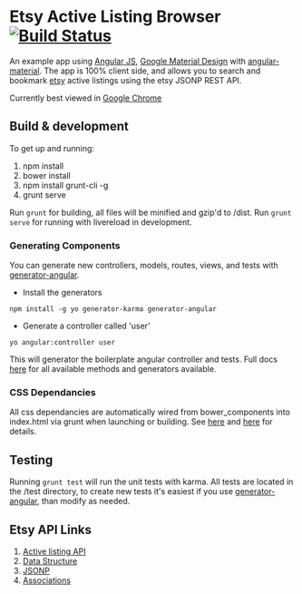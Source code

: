 # Etsy Active Listing Browser [![Build Status](https://travis-ci.org/mlabieniec/angular-etsy.svg)](https://travis-ci.org/mlabieniec/angular-etsy)

An example app using [Angular JS](https://angularjs.org), [Google Material Design](http://www.google.com/design/spec/material-design/introduction.html) with [angular-material](https://material.angularjs.org). The app is 100% client side, and allows you to search and bookmark [etsy](https://etsy.com) active listings using the etsy JSONP REST API.

Currently best viewed in [Google Chrome](https://google.com/chrome)

## Build & development

To get up and running:

1. npm install
2. bower install
2. npm install grunt-cli -g
3. grunt serve

Run `grunt` for building, all files will be minified and gzip'd to /dist. Run `grunt serve` for running with livereload in development.

### Generating Components
You can generate new controllers, models, routes, views, and tests with [generator-angular](https://github.com/yeoman/generator-angular).

 - Install the generators 

`npm install -g yo generator-karma generator-angular`

 - Generate a controller called 'user'

`yo angular:controller user`

This will generator the boilerplate angular controller and tests. Full docs [here](https://github.com/yeoman/generator-angular) for all available methods and generators available.

### CSS Dependancies
All css dependancies are automatically wired from bower_components into index.html via grunt when launching or building. See [here](https://github.com/mlabieniec/angular-etsy/blob/master/app/index.html#L11) and [here](https://github.com/mlabieniec/angular-etsy/blob/master/Gruntfile.js#L179) for details.

## Testing

Running `grunt test` will run the unit tests with karma. All tests are located in the /test directory, to create new tests it's easiest if you use [generator-angular](https://github.com/yeoman/generator-angular), than modify as needed.

## Etsy API Links

1. [Active listing API](https://www.etsy.com/developers/documentation/reference/listing#method_findalllistingactive)
2. [Data Structure](https://www.etsy.com/developers/documentation/reference/listing#section_fields)
3. [JSONP](https://www.etsy.com/developers/documentation/getting_started/jsonp#section_using_the_jsonp_interface_with_javascript)
4. [Associations](https://www.etsy.com/developers/documentation/getting_started/resources#section_associations)
